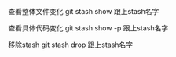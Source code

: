 查看整体文件变化
git stash show 跟上stash名字

查看具体代码变化
git stash show -p 跟上stash名字

移除stash
git stash drop 跟上stash名字